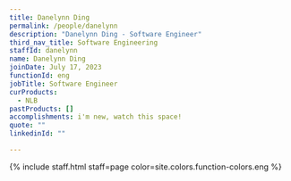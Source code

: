 ```yaml
---
title: Danelynn Ding
permalink: /people/danelynn
description: "Danelynn Ding - Software Engineer"
third_nav_title: Software Engineering
staffId: danelynn
name: Danelynn Ding
joinDate: July 17, 2023
functionId: eng
jobTitle: Software Engineer
curProducts:
  - NLB
pastProducts: []
accomplishments: i'm new, watch this space!
quote: ""
linkedinId: ""

---
```


{% include staff.html staff=page color=site.colors.function-colors.eng %}
